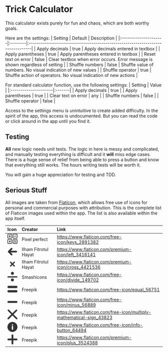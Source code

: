 # Trick Calculator

This calculator exists purely for fun and chaos, which are both worthy goals.

Here are the settings:
| Setting              | Default | Description                                                                    |
|:---------------------|:--------|:-------------------------------------------------------------------------------|
| Apply decimals       | true    | Apply decimals entered in textbox                                              |
| Apply parentheses    | true    | Apply parentheses entered in textbox                                           |
| Reset text on error  | false   | Clear textbox when error occurs. Error message is shown regardless of setting  |
| Shuffle numbers      | false   | Shuffle value of numbers. No visual indication of new values                   |
| Shuffle operator     | true    | Shuffle action of operators. No visual indication of new actions               |

For standard calculator function, use the following settings:
| Setting              | Value  |
|:---------------------|:-------|
| Apply decimals       | true   |
| Apply parentheses    | true   |
| Clear text on error  | any    |
| Shuffle numbers      | false  |
| Shuffle operator     | false  |

Access to the settings menu is unintuitive to create added difficulty.
In the spirit of the app, this access is undocumented.
But you can read the code or click around in the app until you find it.

## Testing
**All** new logic needs unit tests.
The logic in here is messy and complicated, and manually testing everything is difficult and it **will** miss edge cases.
There is a huge sense of relief from being able to press a button and know that everything still works.
The hours writing tests will be worth it. 

You will gain a huge appreciation for testing and TDD.

## Serious Stuff
All images are taken from [Flaticon](https://www.flaticon.com/), which allows free use of icons for personal and commercial purposes with attribution.
This is the complete list of Flaticon images used within the app.
The list is also available within the app itself.

| Icon                                                        | Creator              | Link                                                                  |
|:------------------------------------------------------------|:---------------------|:----------------------------------------------------------------------|
| ![img](app/src/main/res/drawable-hdpi/launcher.png)         | Pixel perfect        | <https://www.flaticon.com/free-icon/keys_2891382>                     |
| ![img](app/src/main/res/drawable-hdpi/ic_arrow_left.png)    | Ilham Fitrotul Hayat | <https://www.flaticon.com/premium-icon/left_3416141>                  |
| ![img](app/src/main/res/drawable-hdpi/ic_close.png)         | Ilham Fitrotul Hayat | <https://www.flaticon.com/premium-icon/cross_4421536>                 |
| ![img](app/src/main/res/drawable-hdpi/ic_divide.png)        | Smashicons           | <https://www.flaticon.com/free-icon/divide_149702>                    |
| ![img](app/src/main/res/drawable-hdpi/ic_equals.png)        | Freepik              | <https://www.flaticon.com/free-icon/equal_56751>                      |
| ![img](app/src/main/res/drawable-hdpi/ic_minus.png)         | Freepik              | <https://www.flaticon.com/free-icon/minus_56889>                      |
| ![img](app/src/main/res/drawable-hdpi/ic_times.png)         | Freepik              | <https://www.flaticon.com/free-icon/multiply-mathematical-sign_43823> |
| ![img](app/src/main/res/drawable-hdpi/ic_info.png)          | Freepik              | <https://www.flaticon.com/free-icon/info-button_64494>                |
| ![img](app/src/main/res/drawable-hdpi/ic_plus.png)          | Freepik              | <https://www.flaticon.com/premium-icon/plus_3524388>                  |
